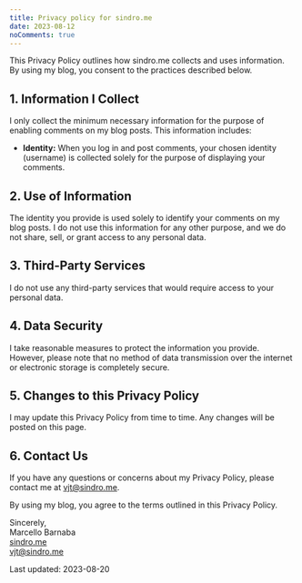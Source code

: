 ```yaml
---
title: Privacy policy for sindro.me
date: 2023-08-12
noComments: true
---
```


This Privacy Policy outlines how sindro.me collects and uses information. By
using my blog, you consent to the practices described below.

## 1. Information I Collect

I only collect the minimum necessary information for the purpose of enabling
comments on my blog posts. This information includes:

- **Identity:** When you log in and post comments, your chosen identity
  (username) is collected solely for the purpose of displaying your comments.

## 2. Use of Information

The identity you provide is used solely to identify your comments on my blog
posts. I do not use this information for any other purpose, and we do not
share, sell, or grant access to any personal data.

## 3. Third-Party Services

I do not use any third-party services that would require access to your
personal data.

## 4. Data Security

I take reasonable measures to protect the information you provide. However,
please note that no method of data transmission over the internet or electronic
storage is completely secure.

## 5. Changes to this Privacy Policy

I may update this Privacy Policy from time to time. Any changes will be posted
on this page.

## 6. Contact Us

If you have any questions or concerns about my Privacy Policy, please contact
me at [vjt@sindro.me](mailto:vjt@sindro.me).

By using my blog, you agree to the terms outlined in this Privacy Policy.

Sincerely,  
Marcello Barnaba  
[sindro.me](https://sindro.me)  
[vjt@sindro.me](mailto:vjt@sindro.me)

Last updated: 2023-08-20
